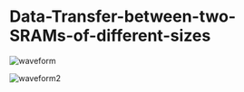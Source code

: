 # Data-Transfer-between-two-SRAMs-of-different-sizes

![waveform](https://user-images.githubusercontent.com/111141190/192156539-8a4d7899-b6a1-481c-bb9c-46a2ec4f6ff2.PNG)


![waveform2](https://user-images.githubusercontent.com/111141190/192156562-d08e74de-e7c0-427c-9a55-e5b56968b961.PNG)


